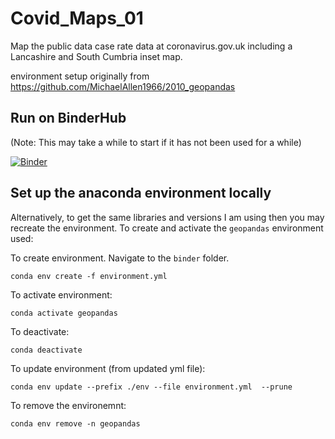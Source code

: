 # Covid_Maps_01

Map the public data case rate data at coronavirus.gov.uk including a Lancashire and South Cumbria inset map.

environment setup originally from https://github.com/MichaelAllen1966/2010_geopandas

## Run on BinderHub

(Note: This may take a while to start if it has not been used for a while)

[![Binder](https://mybinder.org/badge_logo.svg)](https://mybinder.org/v2/gh/AndyMcCannNHS/Covid_Maps_01/main)


## Set up the anaconda environment locally

Alternatively, to get the same libraries and versions I am using then you may recreate the environment. To create and activate the `geopandas` environment used:

To create environment. Navigate to the `binder` folder.

`conda env create -f environment.yml`

To activate environment:

`conda activate geopandas`

To deactivate:

`conda deactivate`

To update environment (from updated yml file):

`conda env update --prefix ./env --file environment.yml  --prune`

To remove the environemnt:

`conda env remove -n geopandas`

